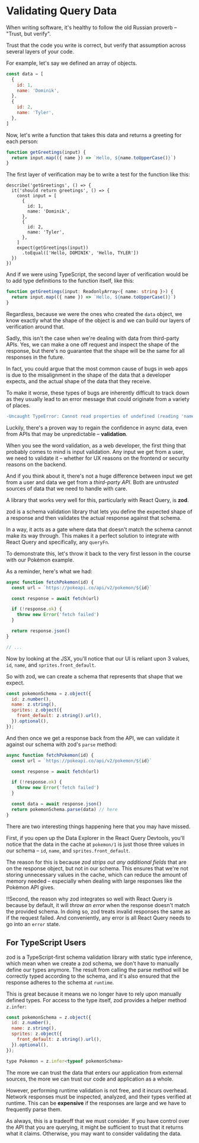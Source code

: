 # Validating Query Data

When writing software, it's healthy to follow the old Russian proverb – "Trust, but verify".

Trust that the code you write is correct, but verify that assumption across several layers of your code.

For example, let's say we defined an array of objects.

```js
const data = [
  {
    id: 1,
    name: 'Dominik',
  },
  {
    id: 2,
    name: 'Tyler',
  },
]
```

Now, let's write a function that takes this data and returns a greeting for each person:

```js
function getGreetings(input) {
  return input.map(({ name }) => `Hello, ${name.toUpperCase()}`)
}
```

The first layer of verification may be to write a test for the function like this:

```
describe('getGreetings', () => {
  it('should return greetings', () => {
    const input = [
      {
        id: 1,
        name: 'Dominik',
      },
      {
        id: 2,
        name: 'Tyler',
      },
    ]
    expect(getGreetings(input))
      .toEqual(['Hello, DOMINIK', 'Hello, TYLER'])
  })
})
```

And if we were using TypeScript, the second layer of verification would be to add type definitions to the function itself, like this:

```ts
function getGreetings(input: ReadonlyArray<{ name: string }>) {
  return input.map(({ name }) => `Hello, ${name.toUpperCase()}`)
}
```

Regardless, because we were the ones who created the `data` object, we know exactly what the shape of the object is and we can build our layers of verification around that.

Sadly, this isn't the case when we're dealing with data from third-party APIs. Yes, we can make a one off request and inspect the shape of the response, but there's no guarantee that the shape will be the same for all responses in the future.

In fact, you could argue that the most common cause of bugs in web apps is due to the misalignment in the shape of the data that a developer expects, and the actual shape of the data that they receive.

To make it worse, these types of bugs are inherently difficult to track down as they usually lead to an error message that could originate from a variety of places.

```diff
-Uncaught TypeError: Cannot read properties of undefined (reading 'name')
```

Luckily, there's a proven way to regain the confidence in async data, even from APIs that may be unpredictable – __validation__.

When you see the word validation, as a web developer, the first thing that probably comes to mind is input validation. Any input we get from a user, we need to validate it – whether for UX reasons on the frontend or security reasons on the backend.

And if you think about it, there's not a huge difference between input we get from a user and data we get from a _third-party API_. Both are _untrusted_ sources of data that we need to handle with care.

A library that works very well for this, particularly with React Query, is __zod__.

zod is a schema validation library that lets you define the expected shape of a response and then validates the actual response against that schema.

In a way, it acts as a gate where data that doesn't match the schema cannot make its way through. This makes it a perfect solution to integrate with React Query and specifically, any `queryFn`.

To demonstrate this, let's throw it back to the very first lesson in the course with our Pokémon example.

As a reminder, here's what we had:

```js
async function fetchPokemon(id) {
  const url = `https://pokeapi.co/api/v2/pokemon/${id}`

  const response = await fetch(url)

  if (!response.ok) {
    throw new Error('fetch failed')
  }

  return response.json()
}

// ... 
```

Now by looking at the JSX, you'll notice that our UI is reliant upon 3 values, `id`, `name`, and `sprites.front_default`.

So with zod, we can create a schema that represents that shape that we expect.

```js
const pokemonSchema = z.object({
  id: z.number(),
  name: z.string(),
  sprites: z.object({
    front_default: z.string().url(),
  }).optional(),
});
```

And then once we get a response back from the API, we can validate it against our schema with zod's `parse` method:

```js
async function fetchPokemon(id) {
  const url = `https://pokeapi.co/api/v2/pokemon/${id}`

  const response = await fetch(url)

  if (!response.ok) {
    throw new Error('fetch failed')
  }

  const data = await response.json()
  return pokemonSchema.parse(data) // here
}
```

There are two interesting things happening here that you may have missed.

First, if you open up the Data Explorer in the React Query Devtools, you'll notice that the data in the cache at `pokemon/1` is just those three values in our schema – `id`, `name`, and `sprites.front_default`.

The reason for this is because _zod strips out any additional fields_ that are on the response object, but not in our schema. This ensures that we're not storing unnecessary values in the cache, which can reduce the amount of memory needed – especially when dealing with large responses like the Pokémon API gives.

!!Second, the reason why zod integrates so well with React Query is because by default, it will _throw an error_ when the response doesn't match the provided schema. In doing so, zod treats invalid responses the same as if the request failed. And conveniently, any error is all React Query needs to go into an `error` state.

## For TypeScript Users
zod is a TypeScript-first schema validation library with static type inference, which mean when we create a zod schema, we don't have to manually define our types anymore. The result from calling the parse method will be correctly typed according to the schema, and it's also ensured that the response adheres to the schema at `runtime`.

This is great because it means we no longer have to rely upon manually defined types. For access to the type itself, zod provides a helper method `z.infer`:

```js
const pokemonSchema = z.object({
  id: z.number(),
  name: z.string(),
  sprites: z.object({
    front_default: z.string().url(),
  }).optional(),
});

type Pokemon = z.infer<typeof pokemonSchema>
```

The more we can trust the data that enters our application from external sources, the more we can trust our code and application as a whole.

However, performing runtime validation is not free, and it incurs overhead. Network responses must be inspected, analyzed, and their types verified at runtime. This can be __expensive__ if the responses are large and we have to frequently parse them.

As always, this is a tradeoff that we must consider. If you have control over the API that you are querying, it might be sufficient to trust that it returns what it claims. Otherwise, you may want to consider validating the data.